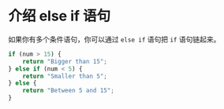 # 介绍 else if 语句

如果你有多个条件语句，你可以通过 `else if` 语句把 `if` 语句链起来。

```javascript
if (num > 15) {
    return "Bigger than 15";
} else if (num < 5) {
    return "Smaller than 5";
} else {
    return "Between 5 and 15";
}
```